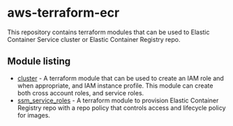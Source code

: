# aws-terraform-ecr

This repository contains terraform modules that can be used to Elastic Container Service cluster or Elastic Container Registry repo. 

## Module listing
- [cluster](./modules/cluster) - A terraform module that can be used to create an IAM role and when appropriate, and IAM instance profile.  This module can create both cross account roles, and service roles.
- [ssm_service_roles](./modules/ecr) - A terraform module to provision Elastic Container Registry repo with a repo policy that controls access and lifecycle policy for images.
